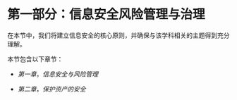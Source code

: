 # 第一部分：信息安全风险管理与治理

在本节中，我们将建立信息安全的核心原则，并确保与该学科相关的主题得到充分理解。

本节包含以下章节：

+   *第一章*，*信息安全与风险管理*

+   *第二章*，*保护资产的安全*
